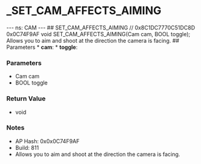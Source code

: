 # _SET_CAM_AFFECTS_AIMING

--- ns: CAM --- ## SET_CAM_AFFECTS_AIMING  // 0x8C1DC7770C51DC8D 0x0C74F9AF void SET_CAM_AFFECTS_AIMING(Cam cam, BOOL toggle);  Allows you to aim and shoot at the direction the camera is facing.  ## Parameters * **cam**: * **toggle**:

### Parameters
* Cam cam
* BOOL toggle

### Return Value
* void

### Notes
* AP Hash: 0x0x0C74F9AF
* Build: 811
* Allows you to aim and shoot at the direction the camera is facing.

